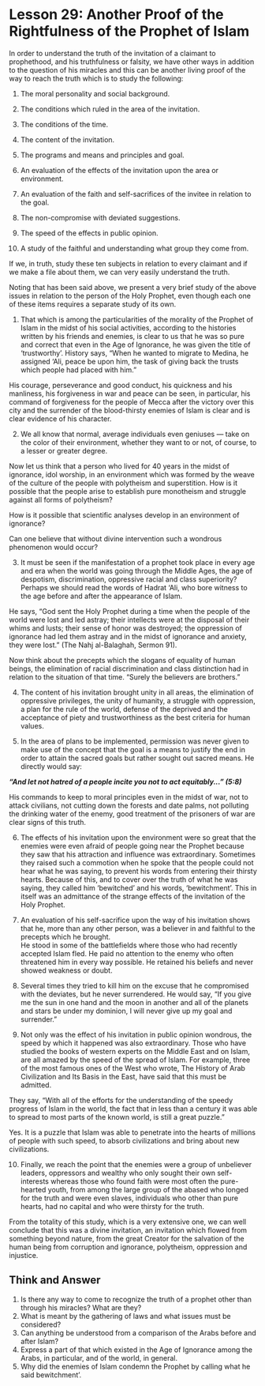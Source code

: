 Lesson 29: Another Proof of the Rightfulness of the Prophet of Islam
====================================================================

In order to understand the truth of the invitation of a claimant to
prophethood, and his truthfulness or falsity, we have other ways in
addition to the question of his miracles and this can be another living
proof of the way to reach the truth which is to study the following:

1. The moral personality and social background.

2. The conditions which ruled in the area of the invitation.

3. The conditions of the time.

4. The content of the invitation.

5. The programs and means and principles and goal.

6. An evaluation of the effects of the invitation upon the area or
environment.

7. An evaluation of the faith and self-sacrifices of the invitee in
relation to the goal.

8. The non-compromise with deviated suggestions.

9. The speed of the effects in public opinion.

10. A study of the faithful and understanding what group they come from.

If we, in truth, study these ten subjects in relation to every claimant
and if we make a file about them, we can very easily understand the
truth.

Noting that has been said above, we present a very brief study of the
above issues in relation to the person of the Holy Prophet, even though
each one of these items requires a separate study of its own.

1. That which is among the particularities of the morality of the
Prophet of Islam in the midst of his social activities, according to the
histories written by his friends and enemies, is clear to us that he was
so pure and correct that even in the Age of Ignorance, he was given the
title of ‘trustworthy’. History says, “When he wanted to migrate to
Medina, he assigned ‘Ali, peace be upon him, the task of giving back the
trusts which people had placed with him.”

His courage, perseverance and good conduct, his quickness and his
manliness, his forgiveness in war and peace can be seen, in particular,
his command of forgiveness for the people of Mecca after the victory
over this city and the surrender of the blood-thirsty enemies of Islam
is clear and is clear evidence of his character.

2. We all know that normal, average individuals even geniuses — take on
the color of their environment, whether they want to or not, of course,
to a lesser or greater degree.

Now let us think that a person who lived for 40 years in the midst of
ignorance, idol worship, in an environment which was formed by the weave
of the culture of the people with polytheism and superstition. How is it
possible that the people arise to establish pure monotheism and struggle
against all forms of polytheism?

How is it possible that scientific analyses develop in an environment of
ignorance?

Can one believe that without divine intervention such a wondrous
phenomenon would occur?

3. It must be seen if the manifestation of a prophet took place in every
age and era when the world was going through the Middle Ages, the age of
despotism, discrimination, oppressive racial and class superiority?
Perhaps we should read the words of Hadrat ‘Ali, who bore witness to the
age before and after the appearance of Islam.

He says, “God sent the Holy Prophet during a time when the people of the
world were lost and led astray; their intellects were at the disposal of
their whims and lusts; their sense of honor was destroyed; the
oppression of ignorance had led them astray and in the midst of
ignorance and anxiety, they were lost.” (The Nahj al-Balaghah, Sermon
91).

Now think about the precepts which the slogans of equality of human
beings, the elimination of racial discrimination and class distinction
had in relation to the situation of that time. “Surely the believers are
brothers.”

4. The content of his invitation brought unity in all areas, the
elimination of oppressive privileges, the unity of humanity, a struggle
with oppression, a plan for the rule of the world, defense of the
deprived and the acceptance of piety and trustworthiness as the best
criteria for human values.

5. In the area of plans to be implemented, permission was never given to
make use of the concept that the goal is a means to justify the end in
order to attain the sacred goals but rather sought out sacred means. He
directly would say:

***“And let not hatred of a people incite you not to act equitably...”
(5:8)***

His commands to keep to moral principles even in the midst of war, not
to attack civilians, not cutting down the forests and date palms, not
polluting the drinking water of the enemy, good treatment of the
prisoners of war are clear signs of this truth.

6. The effects of his invitation upon the environment were so great that
the enemies were even afraid of people going near the Prophet because
they saw that his attraction and influence was extraordinary. Sometimes
they raised such a commotion when he spoke that the people could not
hear what he was saying, to prevent his words from entering their
thirsty hearts. Because of this, and to cover over the truth of what he
was saying, they called him ‘bewitched’ and his words, ‘bewitchment’.
This in itself was an admittance of the strange effects of the
invitation of the Holy Prophet.

7. An evaluation of his self-sacrifice upon the way of his invitation
shows that he, more than any other person, was a believer in and
faithful to the precepts which he brought.  
 He stood in some of the battlefields where those who had recently
accepted Islam fled. He paid no attention to the enemy who often
threatened him in every way possible. He retained his beliefs and never
showed weakness or doubt.

8. Several times they tried to kill him on the excuse that he
compromised with the deviates, but he never surrendered. He would say,
“If you give me the sun in one hand and the moon in another and all of
the planets and stars be under my dominion, I will never give up my goal
and surrender.”

9. Not only was the effect of his invitation in public opinion wondrous,
the speed by which it happened was also extraordinary. Those who have
studied the books of western experts on the Middle East and on Islam,
are all amazed by the speed of the spread of Islam. For example, three
of the most famous ones of the West who wrote, The History of Arab
Civilization and Its Basis in the East, have said that this must be
admitted.

They say, “With all of the efforts for the understanding of the speedy
progress of Islam in the world, the fact that in less than a century it
was able to spread to most parts of the known world, is still a great
puzzle.”

Yes. It is a puzzle that Islam was able to penetrate into the hearts of
millions of people with such speed, to absorb civilizations and bring
about new civilizations.

10. Finally, we reach the point that the enemies were a group of
unbeliever leaders, oppressors and wealthy who only sought their own
self-interests whereas those who found faith were most often the
pure-hearted youth, from among the large group of the abased who longed
for the truth and were even slaves, individuals who other than pure
hearts, had no capital and who were thirsty for the truth.

From the totality of this study, which is a very extensive one, we can
well conclude that this was a divine invitation, an invitation which
flowed from something beyond nature, from the great Creator for the
salvation of the human being from corruption and ignorance, polytheism,
oppression and injustice.

Think and Answer
----------------

1. Is there any way to come to recognize the truth of a prophet other
than through his miracles? What are they?  
 2. What is meant by the gathering of laws and what issues must be
considered?  
 3. Can anything be understood from a comparison of the Arabs before and
after Islam?  
 4. Express a part of that which existed in the Age of Ignorance among
the Arabs, in particular, and of the world, in general.  
 5. Why did the enemies of Islam condemn the Prophet by calling what he
said bewitchment’.  
  



